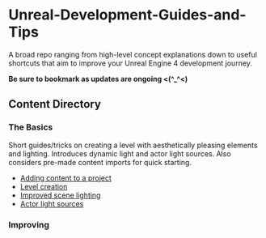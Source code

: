 # Unreal-Development-Guides-and-Tips

A broad repo ranging from high-level concept explanations down to useful shortcuts that aim to improve your Unreal Engine 4 development journey.

**Be sure to bookmark as updates are ongoing <(^_^<)**

## Content Directory

### The Basics
Short guides/tricks on creating a level with aesthetically pleasing elements and lighting. Introduces dynamic light and actor light sources. Also considers pre-made content imports for quick starting.
*  [Adding content to a project](Content/Basics/AddingContentToAProject.md)
*  [Level creation](Content/Basics/LevelCreation.md)
*  [Improved scene lighting](Content/Basics/ImprovedSceneLighting.md)
*  [Actor light sources](Content/Basics/ActorLightSources.md)

### Improving 